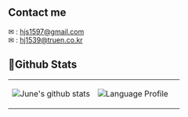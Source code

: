 <br>

## Contact me
✉ : hjs1597@gmail.com
<br>
✉ : hj1539@truen.co.kr
<br>

## 💪Github Stats

<table><tr><td valign="top" width="50%">    

![June's github stats](https://github-readme-stats.vercel.app/api/?username=junejune93&layout=compact&theme=vue&langs_count=5&width=400&height=200&custom_title=Most%20Used%20Languages&card_width=400&hide_border=true&bg_color=FFFFFF&title_color=000000&text_color=000000&hide_title=false&exclude_repo=junejune93.github.io&hide=html)

</td><td valign="top" width="50%">

![Language Profile](https://github-readme-stats.vercel.app/api/top-langs/?username=junejune93&layout=compact&theme=vue&langs_count=8&width=400&height=200&custom_title=Most%20Used%20Languages&card_width=400&hide_border=true&bg_color=FFFFFF&title_color=000000&text_color=000000&hide_title=false&exclude_repo=junejune93.github.io&hide=html)
    
</td></tr></table>  
